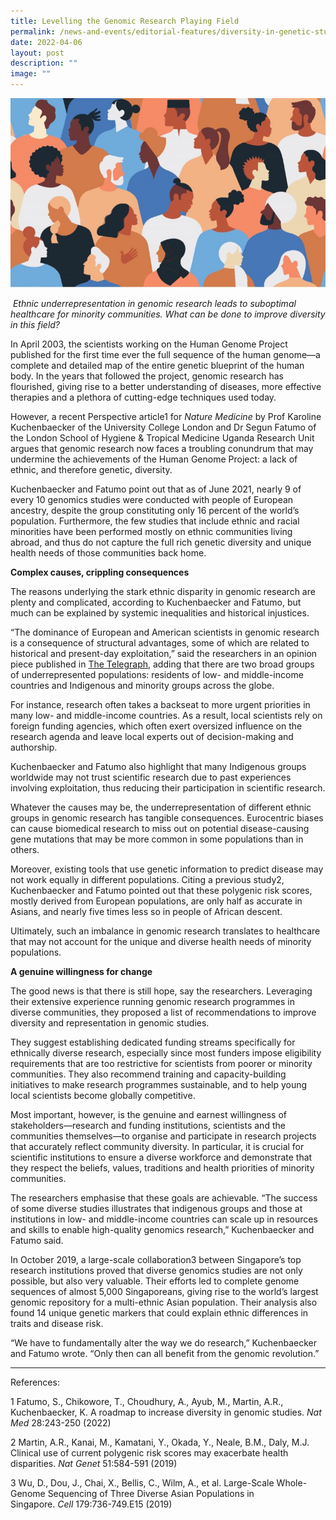 ```yaml
---
title: Levelling the Genomic Research Playing Field
permalink: /news-and-events/editorial-features/diversity-in-genetic-studies/
date: 2022-04-06
layout: post
description: ""
image: ""
---
```

![](/images/Resources/Editorial%20Features/2022/diversity-in-genetic-studies-768x462.jpg)

 _Ethnic underrepresentation in genomic research leads to suboptimal healthcare for minority communities. What can be done to improve diversity in this field?_

In April 2003, the scientists working on the Human Genome Project published for the first time ever the full sequence of the human genome—a complete and detailed map of the entire genetic blueprint of the human body. In the years that followed the project, genomic research has flourished, giving rise to a better understanding of diseases, more effective therapies and a plethora of cutting-edge techniques used today.

However, a recent Perspective article1 for _Nature Medicine_ by Prof Karoline Kuchenbaecker of the University College London and Dr Segun Fatumo of the London School of Hygiene & Tropical Medicine Uganda Research Unit argues that genomic research now faces a troubling conundrum that may undermine the achievements of the Human Genome Project: a lack of ethnic, and therefore genetic, diversity.

Kuchenbaecker and Fatumo point out that as of June 2021, nearly 9 of every 10 genomics studies were conducted with people of European ancestry, despite the group constituting only 16 percent of the world’s population. Furthermore, the few studies that include ethnic and racial minorities have been performed mostly on ethnic communities living abroad, and thus do not capture the full rich genetic diversity and unique health needs of those communities back home.

**Complex causes, crippling consequences**

The reasons underlying the stark ethnic disparity in genomic research are plenty and complicated, according to Kuchenbaecker and Fatumo, but much can be explained by systemic inequalities and historical injustices.

“The dominance of European and American scientists in genomic research is a consequence of structural advantages, some of which are related to historical and present-day exploitation,” said the researchers in an opinion piece published in [The Telegraph](https://www.telegraph.co.uk/global-health/science-and-disease/worlds-genomic-revolution-incomplete/), adding that there are two broad groups of underrepresented populations: residents of low- and middle-income countries and Indigenous and minority groups across the globe.

For instance, research often takes a backseat to more urgent priorities in many low- and middle-income countries. As a result, local scientists rely on foreign funding agencies, which often exert oversized influence on the research agenda and leave local experts out of decision-making and authorship.

Kuchenbaecker and Fatumo also highlight that many Indigenous groups worldwide may not trust scientific research due to past experiences involving exploitation, thus reducing their participation in scientific research.

Whatever the causes may be, the underrepresentation of different ethnic groups in genomic research has tangible consequences. Eurocentric biases can cause biomedical research to miss out on potential disease-causing gene mutations that may be more common in some populations than in others.

Moreover, existing tools that use genetic information to predict disease may not work equally in different populations. Citing a previous study2, Kuchenbaecker and Fatumo pointed out that these polygenic risk scores, mostly derived from European populations, are only half as accurate in Asians, and nearly five times less so in people of African descent.

Ultimately, such an imbalance in genomic research translates to healthcare that may not account for the unique and diverse health needs of minority populations.

**A genuine willingness for change**

The good news is that there is still hope, say the researchers. Leveraging their extensive experience running genomic research programmes in diverse communities, they proposed a list of recommendations to improve diversity and representation in genomic studies.

They suggest establishing dedicated funding streams specifically for ethnically diverse research, especially since most funders impose eligibility requirements that are too restrictive for scientists from poorer or minority communities. They also recommend training and capacity-building initiatives to make research programmes sustainable, and to help young local scientists become globally competitive.

Most important, however, is the genuine and earnest willingness of stakeholders—research and funding institutions, scientists and the communities themselves—to organise and participate in research projects that accurately reflect community diversity. In particular, it is crucial for scientific institutions to ensure a diverse workforce and demonstrate that they respect the beliefs, values, traditions and health priorities of minority communities.

The researchers emphasise that these goals are achievable. “The success of some diverse studies illustrates that indigenous groups and those at institutions in low- and middle-income countries can scale up in resources and skills to enable high-quality genomics research,” Kuchenbaecker and Fatumo said.

In October 2019, a large-scale collaboration3 between Singapore’s top research institutions proved that diverse genomics studies are not only possible, but also very valuable. Their efforts led to complete genome sequences of almost 5,000 Singaporeans, giving rise to the world’s largest genomic repository for a multi-ethnic Asian population. Their analysis also found 14 unique genetic markers that could explain ethnic differences in traits and disease risk.

“We have to fundamentally alter the way we do research,” Kuchenbaecker and Fatumo wrote. “Only then can all benefit from the genomic revolution.”

* * *

References:

1 Fatumo, S., Chikowore, T., Choudhury, A., Ayub, M., Martin, A.R., Kuchenbaecker, K. A roadmap to increase diversity in genomic studies. _Nat Med_ 28:243-250 (2022)

2 Martin, A.R., Kanai, M., Kamatani, Y., Okada, Y., Neale, B.M., Daly, M.J. Clinical use of current polygenic risk scores may exacerbate health disparities. _Nat Genet_ 51:584-591 (2019)

3 Wu, D., Dou, J., Chai, X., Bellis, C., Wilm, A., et al. Large-Scale Whole-Genome Sequencing of Three Diverse Asian Populations in Singapore. _Cell_ 179:736-749.E15 (2019)